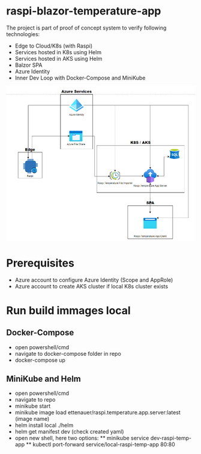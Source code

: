 # raspi-blazor-temperature-app
The project is part of proof of concept system to verify following technologies:
* Edge to Cloud/K8s (with Raspi)
* Services hosted in K8s using Helm
* Services hosted in AKS using Helm
* Balzor SPA
* Azure Identity 
* Inner Dev Loop with Docker-Compose and MiniKube

![System Design](https://github.com/ettenauer/raspi-blazor-temperature-app/blob/master/images/SystemDesign.PNG)

# Prerequisites
* Azure account to configure Azure Identity (Scope and AppRole)
* Azure account to create AKS cluster if local K8s cluster exists

# Run build immages local
## Docker-Compose
* open powershell/cmd
* navigate to docker-compose folder in repo
* docker-compose up

## MiniKube and Helm
* open powershell/cmd
* navigate to repo
* minikube start
* minikube image load ettenauer/raspi.temperature.app.server:latest (image name)
* helm install local ./helm 
* helm get manifest dev (check created yaml)
* open new shell, here two options:
** minikube service dev-raspi-temp-app
** kubectl port-forward service/local-raspi-temp-app 80:80
